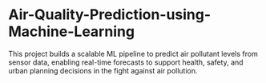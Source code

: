 # Air-Quality-Prediction-using-Machine-Learning
This project builds a scalable ML pipeline to predict air pollutant levels from sensor data, enabling real-time forecasts to support health, safety, and urban planning decisions in the fight against air pollution.
